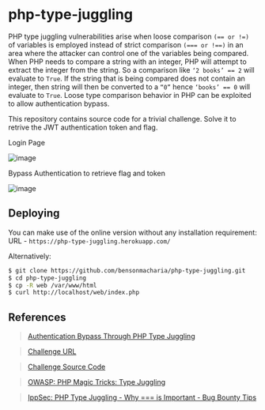# php-type-juggling
PHP type juggling vulnerabilities arise when loose comparison `(== or !=)` of variables is employed instead of strict comparison `(=== or !==)` in an area where the attacker can control one of the variables being compared. When PHP needs to compare a string with an integer, PHP will attempt to extract the integer from the string. So a comparison like `‘2 books’ == 2` will evaluate to `True`. If the string that is being compared does not contain an integer, then string will then be converted to a `“0”` hence `‘books’ == 0` will evaluate to `True`. Loose type comparison behavior in PHP can be exploited to allow authentication bypass.

This repository contains source code for a trivial challenge. Solve it to retrive the JWT authentication token and flag.

Login Page

![image](https://user-images.githubusercontent.com/8254755/168451505-a9630527-435a-4c42-b3c1-a914059cc9e4.png)

Bypass Authentication to retrieve flag and token

![image](https://user-images.githubusercontent.com/8254755/168451577-f9843f2c-afab-4599-8103-48341f8d8664.png)


## Deploying
You can make use of the online version without any installation requirement: URL - `https://php-type-juggling.herokuapp.com/`

Alternatively:
```sh
$ git clone https://github.com/bensonmacharia/php-type-juggling.git
$ cd php-type-juggling
$ cp -R web /var/www/html
$ curl http://localhost/web/index.php
```

## References
> [Authentication Bypass Through PHP Type Juggling](https://bmacharia.com/2022/05/14/php-type-juggling/)

> [Challenge URL](https://php-type-juggling.herokuapp.com/)

> [Challenge Source Code](https://github.com/bensonmacharia/php-type-juggling)

> [OWASP: PHP Magic Tricks: Type Juggling](https://owasp.org/www-pdf-archive/PHPMagicTricks-TypeJuggling.pdf)

> [IppSec: PHP Type Juggling - Why === is Important - Bug Bounty Tips](https://www.youtube.com/watch?v=idC5SAsKhlE)


